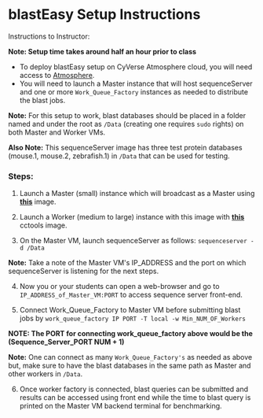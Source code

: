 # blastEasy Setup Instructions

Instructions to Instructor:

**Note: Setup time takes around half an hour prior to class**

+ To deploy blastEasy setup on CyVerse Atmosphere cloud, you will need access to [Atmosphere](www.atmo.cyverse.org).
+ You will need to launch a Master instance that will host sequenceServer and one or more `Work_Queue_Factory` instances as needed to distribute the blast jobs. 

**Note:** For this setup to work, blast databases should be placed in a folder named and under the root as `/Data` (creating one requires `sudo` rights) on both Master and Worker VMs. 

**Also Note:** This sequenceServer image has three test protein databases (mouse.1, mouse.2, zebrafish.1) in `/Data` that can be used for testing. 

### Steps:

1. Launch a Master (small) instance which will broadcast as a Master using **[this](https://atmo.cyverse.org/application/images/1756)** image.

2. Launch a Worker (medium to large) instance with this image with **[this](https://atmo.cyverse.org/application/images/1748)** cctools image. 

3. On the Master VM, launch sequenceServer as follows:
`sequenceserver -d /Data`

**Note:** Take a note of the Master VM's IP_ADDRESS and the port on which sequenceServer is listening for the next steps.

4. Now you or your students can open a web-browser and go to `IP_ADDRESS_of_Master_VM:PORT` to access sequence server front-end. 

5. Connect Work_Queue_Factory to Master VM before submitting blast jobs by
`work_queue_factory IP PORT -T local -w Min_NUM_OF_Workers`

**NOTE: The PORT for connecting work_queue_factory above would be the (Sequence_Server_PORT NUM + 1)** 

**Note:** One can connect as many `Work_Queue_Factory's` as needed as above but, make sure to have the blast databases in the same path as Master and other workers in `/Data`.

6. Once worker factory is connected, blast queries can be submitted and results can be accessed using front end while the time to blast query is printed on the Master VM backend terminal for benchmarking. 
